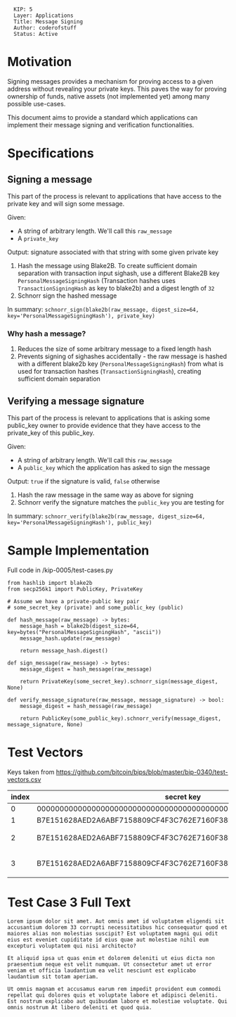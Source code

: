 ```
  KIP: 5
  Layer: Applications
  Title: Message Signing
  Author: coderofstuff
  Status: Active
```

# Motivation
Signing messages provides a mechanism for proving access to a given address without revealing your private keys.
This paves the way for proving ownership of funds, native assets (not implemented yet) among many possible use-cases.

This document aims to provide a standard which applications can implement their message signing and verification functionalities.

# Specifications

## Signing a message

This part of the process is relevant to applications that have access to the private key
and will sign some message.

Given:
- A string of arbitrary length. We'll call this `raw_message`
- A `private_key`

Output: signature associated with that string with some given private key

1. Hash the message using Blake2B. To create sufficient domain separation with transaction input sighash, use a different Blake2B key
`PersonalMessageSigningHash` (Transaction hashes uses `TransactionSigningHash` as key to blake2b) and a digest length of `32`
2. Schnorr sign the hashed message

In summary: `schnorr_sign(blake2b(raw_message, digest_size=64, key='PersonalMessageSigningHash'), private_key)`

### Why hash a message?
1. Reduces the size of some arbitrary message to a fixed length hash
2. Prevents signing of sighashes accidentally - the raw message is hashed with a different blake2b key (`PersonalMessageSigningHash`) from what is used for transaction hashes (`TransactionSigningHash`), creating sufficient domain separation

## Verifying a message signature

This part of the process is relevant to applications that is asking some public_key owner
to provide evidence that they have access to the private_key of this public_key.

Given:
- A string of arbitrary length. We'll call this `raw_message`
- A `public_key` which the application has asked to sign the message

Output: `true` if the signature is valid, `false` otherwise

1. Hash the raw message in the same way as above for signing
2. Schnorr verify the signature matches the `public_key` you are testing for

In summary: `schnorr_verify(blake2b(raw_message, digest_size=64, key='PersonalMessageSigningHash'), public_key)`

# Sample Implementation

Full code in /kip-0005/test-cases.py

```
from hashlib import blake2b
from secp256k1 import PublicKey, PrivateKey

# Assume we have a private-public key pair
# some_secret_key (private) and some_public_key (public)

def hash_message(raw_message) -> bytes:
    message_hash = blake2b(digest_size=64, key=bytes("PersonalMessageSigningHash", "ascii"))
    message_hash.update(raw_message)
    
    return message_hash.digest()

def sign_message(raw_message) -> bytes:
    message_digest = hash_message(raw_message)

    return PrivateKey(some_secret_key).schnorr_sign(message_digest, None)

def verify_message_signature(raw_message, message_signature) -> bool:    
    message_digest = hash_message(raw_message)

    return PublicKey(some_public_key).schnorr_verify(message_digest, message_signature, None)
```

# Test Vectors

Keys taken from https://github.com/bitcoin/bips/blob/master/bip-0340/test-vectors.csv

index | secret key | public key | aux_rand | message_str | signature
--- | --- | --- | --- | --- | ---
0 | 0000000000000000000000000000000000000000000000000000000000000003 | F9308A019258C31049344F85F89D5229B531C845836F99B08601F113BCE036F9 | 0000000000000000000000000000000000000000000000000000000000000000 | Hello Kaspa! | 40B9BB2BE0AE02607279EDA64015A8D86E3763279170340B8243F7CE5344D77AFF1191598BAF2FD26149CAC3B4B12C2C433261C00834DB6098CB172AA48EF522 |
1 | B7E151628AED2A6ABF7158809CF4F3C762E7160F38B4DA56A784D9045190CFEF | DFF1D77F2A671C5F36183726DB2341BE58FEAE1DA2DECED843240F7B502BA659 | 0000000000000000000000000000000000000000000000000000000000000001 | Hello Kaspa! | EB9E8A3C547EB91B6A7592644F328F0648BDD21ABA3CD44787D429D4D790AA8B962745691F3B472ED8D65F3B770ECB4F777BD17B1D309100919B53E0E206B4C6 |
2 | B7E151628AED2A6ABF7158809CF4F3C762E7160F38B4DA56A784D9045190CFEF | DFF1D77F2A671C5F36183726DB2341BE58FEAE1DA2DECED843240F7B502BA659 | 0000000000000000000000000000000000000000000000000000000000000001 | こんにちは世界 | 810653D5F80206DB519672362ADD6C98DAD378844E5BA4D89A22C9F0C7092E8CECBA734FFF7922B656B4BE3F4B1F098899C95CB5C1023DCE3519208AFAFB59BC |
3 | B7E151628AED2A6ABF7158809CF4F3C762E7160F38B4DA56A784D9045190CFEF | DFF1D77F2A671C5F36183726DB2341BE58FEAE1DA2DECED843240F7B502BA659 | 0000000000000000000000000000000000000000000000000000000000000001 | (See `Test CAse 3 Full Text` section) | 40CBBD3938867B10076BB14835557C062F5BF6A4682995FC8B0A1CD2ED986EEDAAA00CFE04F6C9E5A9546B860732E5B903CC82780228647D5375BEC3D2A4983A |

# Test Case 3 Full Text
```
Lorem ipsum dolor sit amet. Aut omnis amet id voluptatem eligendi sit accusantium dolorem 33 corrupti necessitatibus hic consequatur quod et maiores alias non molestias suscipit? Est voluptatem magni qui odit eius est eveniet cupiditate id eius quae aut molestiae nihil eum excepturi voluptatem qui nisi architecto?

Et aliquid ipsa ut quas enim et dolorem deleniti ut eius dicta non praesentium neque est velit numquam. Ut consectetur amet ut error veniam et officia laudantium ea velit nesciunt est explicabo laudantium sit totam aperiam.

Ut omnis magnam et accusamus earum rem impedit provident eum commodi repellat qui dolores quis et voluptate labore et adipisci deleniti. Est nostrum explicabo aut quibusdam labore et molestiae voluptate. Qui omnis nostrum At libero deleniti et quod quia.
```